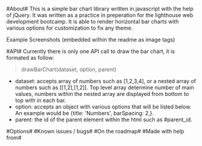 #About#
This is a simple bar chart library written in javascript with the help of jQuery. It was written as a practice in preperation for the lighthouse web development bootcamp. It is able to render horizontal bar charts with various options for customization to fix any theme.

Example Screenshots (embedded within the readme as image tags)

#API#
Currently there is only one API call to draw the bar chart, it is formated as follow:
> drawBarChart(dataset, option, parent)
* dataset: accepts array of numbers such as [1,2,3,4], or a nested array of numbers such as [[1,2],[1,2]]. Top level array determine number of main values, numbers within the nested array are displayed from bottom to top with in each bar.
* option: accepts an object with various options that will be listed below. An example would be {title: 'Numbers', barSpacing: 2,}.
* parent: the id of the parent element within the html such as #parent_id.

#Options#
#Known issues / bugs#
#On the roadmap#
#Made with help from#
